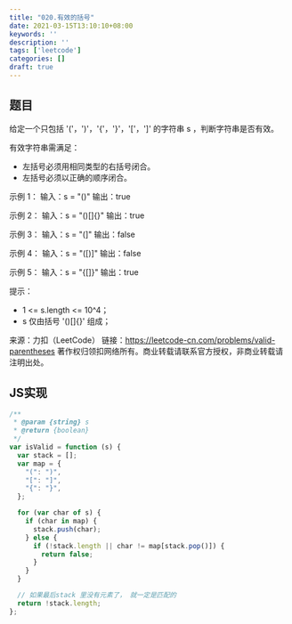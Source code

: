 ```yaml
---
title: "020.有效的括号"
date: 2021-03-15T13:10:10+08:00
keywords: ''
description: ''
tags: ['leetcode']
categories: []
draft: true
---
```


## 题目

给定一个只包括 '('，')'，'{'，'}'，'['，']' 的字符串 s ，判断字符串是否有效。

有效字符串需满足：
- 左括号必须用相同类型的右括号闭合。
- 左括号必须以正确的顺序闭合。
 

示例 1：
输入：s = "()"
输出：true

示例 2：
输入：s = "()[]{}"
输出：true

示例 3：
输入：s = "(]"
输出：false

示例 4：
输入：s = "([)]"
输出：false

示例 5：
输入：s = "{[]}"
输出：true
 

提示：
- 1 <= s.length <= 10^4；       
- s 仅由括号 '()[]{}' 组成；     

来源：力扣（LeetCode）
链接：https://leetcode-cn.com/problems/valid-parentheses
著作权归领扣网络所有。商业转载请联系官方授权，非商业转载请注明出处。


## JS实现

```javascript
/**
 * @param {string} s
 * @return {boolean}
 */
var isValid = function (s) {
  var stack = [];
  var map = {
    "(": ")",
    "[": "]",
    "{": "}",
  };

  for (var char of s) {
    if (char in map) {
      stack.push(char);
    } else {
      if (!stack.length || char != map[stack.pop()]) {
        return false;
      }
    }
  }

  // 如果最后stack 里没有元素了， 就一定是匹配的
  return !stack.length;
};
```

